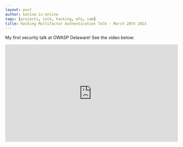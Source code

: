 ```yaml
---
layout: post
author: kat1na-is-online
tags: [projects, talk, hacking, mfa, iam]
title: Hacking Multifactor Authentication Talk - March 28th 2023
---
```


My first security talk at OWASP Delaware! See the video below:

<iframe width="560" height="315" src="https://www.youtube.com/embed/y4Bqyej0tlc" title="YouTube video player" frameborder="0" allow="accelerometer; autoplay; clipboard-write; encrypted-media; gyroscope; picture-in-picture; web-share" allowfullscreen></iframe>